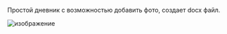 Простой дневник с возможностью добавить фото, создает docx файл.

![изображение](https://github.com/chtiemcz/diary-chtimecz/assets/144614188/e9feb49b-2d5e-4fd8-b55d-e8aefe85a25a)

